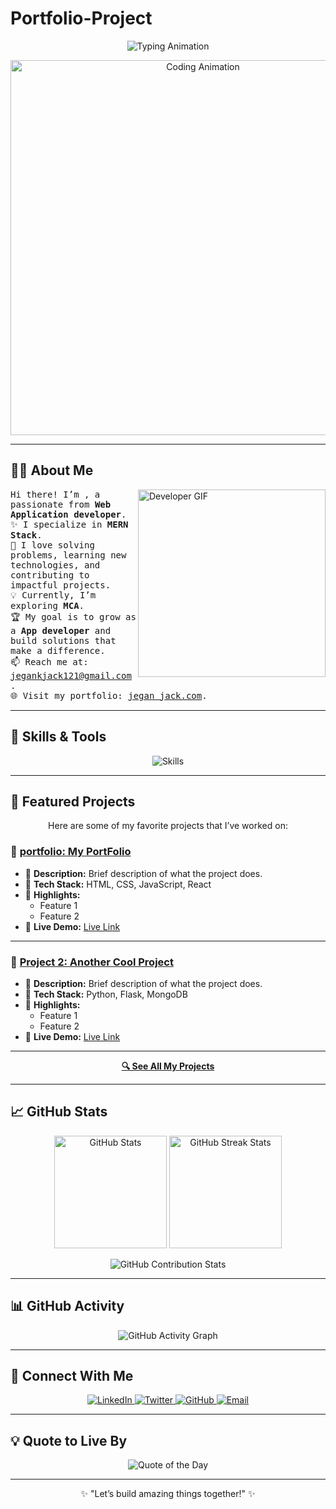 # Portfolio-Project

<!-- Header Section -->
<p align="center">
  <img src="https://readme-typing-svg.demolab.com?font=Fira+Code&size=28&duration=3000&pause=500&color=26F7EB&center=true&vCenter=true&width=800&lines=Hello,+I'm+%3CJegan K%3E!+👋;A+Passionate+%3CFull stack Developer%3E+🌟;I+Love+Building+Creative+Solutions+🚀" alt="Typing Animation">
</p>

<p align="center">
  <img src="https://media.giphy.com/media/f6hnhHkks8bk4jwjh3/giphy.gif" alt="Coding Animation" width="600" />
</p>

---

## 🧑‍💻 **About Me**
<p>
  <img align="right" src="https://media.giphy.com/media/qgQUggAC3Pfv687qPC/giphy.gif" alt="Developer GIF" width="300" />
  <samp>
    Hi there! I’m <b><Your Name></b>, a passionate <b><Your Role></b> from <b>Web Application developer</b>.<br>
    ✨ I specialize in <b>MERN Stack</b>.<br>
    🚀 I love solving problems, learning new technologies, and contributing to impactful projects.<br>
    💡 Currently, I’m exploring <b>MCA</b>.<br>
    🏆 My goal is to grow as a <b>App developer</b> and build solutions that make a difference.<br>
    📫 Reach me at: <a href="mailto:jegankjack121@gmail.com">jegankjack121@gmail.com</a>.<br>
    🌐 Visit my portfolio: <a href="https://www.instagram.com/jega_pugal__555">jegan jack.com</a>.
  </samp>
</p>

---

## 🚀 **Skills & Tools**
<p align="center">
  <img src="https://skillicons.dev/icons?i=html,css,js,react,nodejs,python,mongodb,git,github,java&theme=light" alt="Skills">
</p>

---

## 🌟 **Featured Projects**
<p align="center">Here are some of my favorite projects that I’ve worked on:</p>

### 📌 [**portfolio: My PortFolio**](https://github.com/JegankarthiMCA/portfolio)
- 🔹 **Description:** Brief description of what the project does.
- 🔹 **Tech Stack:** HTML, CSS, JavaScript, React
- 🔹 **Highlights:** 
  - Feature 1
  - Feature 2
- 🔗 **Live Demo:** [Live Link](https://yourprojectlink.com)

---

### 📌 [**Project 2: Another Cool Project**](https://github.com/yourusername/project2)
- 🔹 **Description:** Brief description of what the project does.
- 🔹 **Tech Stack:** Python, Flask, MongoDB
- 🔹 **Highlights:**
  - Feature 1
  - Feature 2
- 🔗 **Live Demo:** [Live Link](https://yourprojectlink.com)

---

<p align="center">
  <a href="https://github.com/JegankarthiMCA?tab=repositories"><b>🔍 See All My Projects</b></a>
</p>

---

## 📈 **GitHub Stats**
<p align="center">
  <img src="https://github-readme-stats.vercel.app/api?username=JegankarthiMCA&show_icons=true&theme=radical&count_private=true" alt="GitHub Stats" height="180px" />
  <img src="https://github-readme-streak-stats.herokuapp.com/?user=JegankarthiMCA&theme=radical" alt="GitHub Streak Stats" height="180px" />
</p>

<p align="center">
  <img src="https://github-profile-summary-cards.vercel.app/api/cards/profile-details?username=JegankarthiMCA&theme=radical" alt="GitHub Contribution Stats" />
</p>

---

## 📊 **GitHub Activity**
<p align="center">
  <img src="https://github-readme-activity-graph.vercel.app/graph?username=JegankarthiMCA&custom_title=GitHub%20Activity%20Graph&bg_color=0D1117&color=7F3FBF&line=7F3FBF&point=7F3FBF&area=true&hide_border=true" alt="GitHub Activity Graph" />
</p>

---

## 🔗 **Connect With Me**
<p align="center">
  <a href="https://linkedin.com/in/yourusername" target="_blank">
    <img src="https://img.shields.io/badge/LinkedIn-%230077B5.svg?style=for-the-badge&logo=linkedin&logoColor=white" alt="LinkedIn">
  </a>
  <a href="https://twitter.com/yourusername" target="_blank">
    <img src="https://img.shields.io/badge/Twitter-%231DA1F2.svg?style=for-the-badge&logo=twitter&logoColor=white" alt="Twitter">
  </a>
  <a href="https://github.com/yourusername" target="_blank">
    <img src="https://img.shields.io/badge/GitHub-%23181717.svg?style=for-the-badge&logo=github&logoColor=white" alt="GitHub">
  </a>
  <a href="mailto:your_email@gmail.com" target="_blank">
    <img src="https://img.shields.io/badge/Email-%23D14836.svg?style=for-the-badge&logo=gmail&logoColor=white" alt="Email">
  </a>
</p>

---

## 💡 **Quote to Live By**
<p align="center">
  <img src="https://quotes-github-readme.vercel.app/api?type=horizontal&theme=radical" alt="Quote of the Day">
</p>

---

<p align="center">
  ✨ "Let’s build amazing things together!" ✨
</p>
